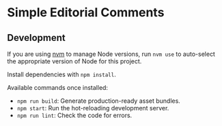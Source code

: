 # Simple Editorial Comments

## Development

If you are using [nvm](https://github.com/nvm-sh/nvm) to manage Node versions, run `nvm use` to auto-select the appropriate version of Node for this project.

Install dependencies with `npm install`.

Available commands once installed:

- `npm run build`: Generate production-ready asset bundles.
- `npm start`: Run the hot-reloading development server.
- `npm run lint`: Check the code for errors.

